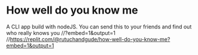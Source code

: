 # How well do you know me
A CLI app build with nodeJS. You can send this to your friends and find out who really knows you
//?embed=1&output=1
//https://replit.com/@rutuchandgude/how-well-do-you-know-me?embed=1&output=1
